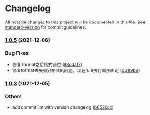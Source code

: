 # Changelog

All notable changes to this project will be documented in this file. See [standard-version](https://github.com/conventional-changelog/standard-version) for commit guidelines.

### [1.0.5](https://github.com/pipi-1997/prettier-plugin-moka-format/compare/v1.0.3...v1.0.5) (2021-12-06)


### Bug Fixes

* 修复 format之后格式错位 ([88cdaf7](https://github.com/pipi-1997/prettier-plugin-moka-format/commit/88cdaf729b82f37a6b9634894157c19cfcc063e7))
* 修复format丢失部分格式的问题，现在rule执行顺序固定 ([00119b9](https://github.com/pipi-1997/prettier-plugin-moka-format/commit/00119b97f7ffc16445b36fd401e03698913f492a))

### [1.0.3](https://github.com/pipi-1997/prettier-plugin-moka-format/compare/v1.0.2...v1.0.3) (2021-12-05)


### Others

* add commit lint with version changelog ([b6520cc](https://github.com/pipi-1997/prettier-plugin-moka-format/commit/b6520cc733b957860083fdc88af700682f7f64f3))
